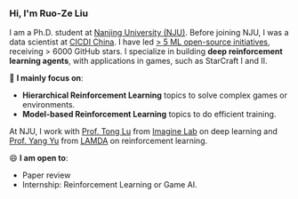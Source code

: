 ### Hi, I'm Ruo-Ze Liu

I am a Ph.D. student at [Nanjing University (NJU)](https://www.nju.edu.cn/en/main.psp). Before joining NJU, I was a data scientist at [CICDI China](https://www.cicdi.com/html/1/). I have led [> 5 ML open-source initiatives](https://github.com/liuruoze), receiving > 6000 GitHub stars. I specialize in building **deep reinforcement learning agents**, with applications in games, such as StarCraft I and II. 

🔭 **I mainly focus on**:

- **Hierarchical Reinforcement Learning** topics to solve complex games or environments.
- **Model-based Reinforcement Learning** topics to do efficient training.

At NJU, I work with [Prof. Tong Lu](https://cs.nju.edu.cn/lutong/) from [Imagine Lab](https://cs.nju.edu.cn/lutong/) on deep learning and [Prof. Yang Yu](http://www.lamda.nju.edu.cn/yuy/) from [LAMDA](http://www.lamda.nju.edu.cn/MainPage.ashx) on reinforcement learning. 

😄 **I am open to**:

- Paper review
- Internship:  Reinforcement Learning or Game AI. 
